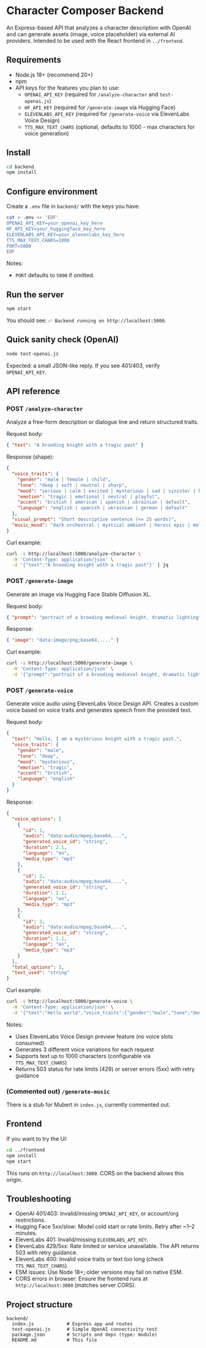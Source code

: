 # Character Composer Backend

An Express-based API that analyzes a character description with OpenAI and can generate assets (image, voice placeholder) via external AI providers. Intended to be used with the React frontend in `../frontend`.

## Requirements
- Node.js 18+ (recommend 20+)
- npm
- API keys for the features you plan to use:
  - `OPENAI_API_KEY` (required for `/analyze-character` and `test-openai.js`)
  - `HF_API_KEY` (required for `/generate-image` via Hugging Face)
  - `ELEVENLABS_API_KEY` (required for `/generate-voice` via ElevenLabs Voice Design)
  - `TTS_MAX_TEXT_CHARS` (optional, defaults to 1000 - max characters for voice generation)

## Install
```bash
cd backend
npm install
```

## Configure environment
Create a `.env` file in `backend/` with the keys you have:
```bash
cat > .env << 'EOF'
OPENAI_API_KEY=your_openai_key_here
HF_API_KEY=your_huggingface_key_here
ELEVENLABS_API_KEY=your_elevenlabs_key_here
TTS_MAX_TEXT_CHARS=1000
PORT=5000
EOF
```

Notes:
- `PORT` defaults to `5000` if omitted.

## Run the server
```bash
npm start
```
You should see: `✅ Backend running on http://localhost:5000`.

## Quick sanity check (OpenAI)
```bash
node test-openai.js
```
Expected: a small JSON-like reply. If you see 401/403, verify `OPENAI_API_KEY`.

## API reference

### POST `/analyze-character`
Analyze a free-form description or dialogue line and return structured traits.

Request body:
```json
{ "text": "A brooding knight with a tragic past" }
```

Response (shape):
```json
{
  "voice_traits": {
    "gender": "male | female | child",
    "tone": "deep | soft | neutral | sharp",
    "mood": "serious | calm | excited | mysterious | sad | sinister | happy",
    "emotion": "tragic | emotional | neutral | playful",
    "accent": "british | american | spanish | ukrainian | default",
    "language": "english | spanish | ukrainian | german | default"
  },
  "visual_prompt": "Short descriptive sentence (<= 25 words)",
  "music_mood": "dark orchestral | mystical ambient | heroic epic | melancholic piano | adventurous soundtrack | electronic futuristic | calm acoustic | default"
}
```

Curl example:
```bash
curl -s http://localhost:5000/analyze-character \
  -H 'Content-Type: application/json' \
  -d '{"text":"A brooding knight with a tragic past"}' | jq
```

### POST `/generate-image`
Generate an image via Hugging Face Stable Diffusion XL.

Request body:
```json
{ "prompt": "portrait of a brooding medieval knight, dramatic lighting" }
```

Response:
```json
{ "image": "data:image/png;base64,...." }
```

Curl example:
```bash
curl -s http://localhost:5000/generate-image \
  -H 'Content-Type: application/json' \
  -d '{"prompt":"portrait of a brooding medieval knight, dramatic lighting"}' | jq -r '.image' | head -c 80; echo
```

### POST `/generate-voice`
Generate voice audio using ElevenLabs Voice Design API. Creates a custom voice based on voice traits and generates speech from the provided text.

Request body:
```json
{
  "text": "Hello, I am a mysterious knight with a tragic past.",
  "voice_traits": {
    "gender": "male",
    "tone": "deep",
    "mood": "mysterious",
    "emotion": "tragic",
    "accent": "british",
    "language": "english"
  }
}
```

Response:
```json
{
  "voice_options": [
    {
      "id": 1,
      "audio": "data:audio/mpeg;base64,...",
      "generated_voice_id": "string",
      "duration": 2.1,
      "language": "en",
      "media_type": "mp3"
    },
    {
      "id": 2,
      "audio": "data:audio/mpeg;base64,...",
      "generated_voice_id": "string",
      "duration": 2.1,
      "language": "en",
      "media_type": "mp3"
    },
    {
      "id": 3,
      "audio": "data:audio/mpeg;base64,...",
      "generated_voice_id": "string",
      "duration": 2.1,
      "language": "en",
      "media_type": "mp3"
    }
  ],
  "total_options": 3,
  "text_used": "string"
}
```

Curl example:
```bash
curl -s http://localhost:5000/generate-voice \
  -H 'Content-Type: application/json' \
  -d '{"text":"Hello world","voice_traits":{"gender":"male","tone":"deep","mood":"serious","emotion":"neutral","accent":"american","language":"english"}}' | jq '.voice_options[0].audio' | head -c 80; echo
```

Notes:
- Uses ElevenLabs Voice Design preview feature (no voice slots consumed)
- Generates 3 different voice variations for each request
- Supports text up to 1000 characters (configurable via `TTS_MAX_TEXT_CHARS`)
- Returns 503 status for rate limits (429) or server errors (5xx) with retry guidance

### (Commented out) `/generate-music`
There is a stub for Mubert in `index.js`, currently commented out.

## Frontend
If you want to try the UI:
```bash
cd ../frontend
npm install
npm start
```
This runs on `http://localhost:3000`. CORS on the backend allows this origin.

## Troubleshooting
- OpenAI 401/403: Invalid/missing `OPENAI_API_KEY`, or account/org restrictions.
- Hugging Face 5xx/slow: Model cold start or rate limits. Retry after ~1–2 minutes.
- ElevenLabs 401: Invalid/missing `ELEVENLABS_API_KEY`.
- ElevenLabs 429/5xx: Rate limited or service unavailable. The API returns 503 with retry guidance.
- ElevenLabs 400: Invalid voice traits or text too long (check `TTS_MAX_TEXT_CHARS`).
- ESM issues: Use Node 18+; older versions may fail on native ESM.
- CORS errors in browser: Ensure the frontend runs at `http://localhost:3000` (matches server CORS).

## Project structure
```
backend/
  index.js            # Express app and routes
  test-openai.js      # Simple OpenAI connectivity test
  package.json        # Scripts and deps (type: module)
  README.md           # This file
```
